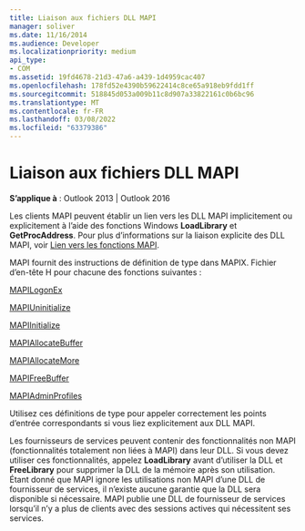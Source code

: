 ```yaml
---
title: Liaison aux fichiers DLL MAPI
manager: soliver
ms.date: 11/16/2014
ms.audience: Developer
ms.localizationpriority: medium
api_type:
- COM
ms.assetid: 19fd4678-21d3-47a6-a439-1d4959cac407
ms.openlocfilehash: 178fd52e4390b59622414c8ce65a918eb9fdd1ff
ms.sourcegitcommit: 518845d053a009b11c8d907a33822161c0b6bc96
ms.translationtype: MT
ms.contentlocale: fr-FR
ms.lasthandoff: 03/08/2022
ms.locfileid: "63379386"
---
```

# <a name="linking-to-the-mapi-dlls"></a>Liaison aux fichiers DLL MAPI

  
  
**S’applique à** : Outlook 2013 | Outlook 2016 
  
Les clients MAPI peuvent établir un lien vers les DLL MAPI implicitement ou explicitement à l’aide des fonctions Windows **LoadLibrary** et **GetProcAddress**. Pour plus d’informations sur la liaison explicite des DLL MAPI, voir [Lien vers les fonctions MAPI](how-to-link-to-mapi-functions.md).
  
MAPI fournit des instructions de définition de type dans MAPIX. Fichier d’en-tête H pour chacune des fonctions suivantes :
  
[MAPILogonEx](mapilogonex.md)
  
[MAPIUninitialize](mapiuninitialize.md)
  
[MAPIInitialize](mapiinitialize.md)
  
[MAPIAllocateBuffer](mapiallocatebuffer.md)
  
[MAPIAllocateMore](mapiallocatemore.md)
  
[MAPIFreeBuffer](mapifreebuffer.md)
  
[MAPIAdminProfiles](mapiadminprofiles.md)
  
Utilisez ces définitions de type pour appeler correctement les points d’entrée correspondants si vous liez explicitement aux DLL MAPI.
  
Les fournisseurs de services peuvent contenir des fonctionnalités non MAPI (fonctionnalités totalement non liées à MAPI) dans leur DLL. Si vous devez utiliser ces fonctionnalités, appelez **LoadLibrary** avant d’utiliser la DLL et **FreeLibrary** pour supprimer la DLL de la mémoire après son utilisation. Étant donné que MAPI ignore les utilisations non MAPI d’une DLL de fournisseur de services, il n’existe aucune garantie que la DLL sera disponible si nécessaire. MAPI publie une DLL de fournisseur de services lorsqu’il n’y a plus de clients avec des sessions actives qui nécessitent ses services. 
  

